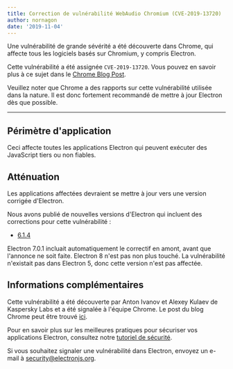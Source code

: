 ```yaml
---
title: Correction de vulnérabilité WebAudio Chromium (CVE-2019-13720)
author: nornagon
date: '2019-11-04'
---
```


Une vulnérabilité de grande sévérité a été découverte dans Chrome, qui affecte tous les logiciels basés sur Chromium, y compris Electron.

Cette vulnérabilité a été assignée `CVE-2019-13720`.  Vous pouvez en savoir plus à ce sujet dans le [Chrome Blog Post](https://chromereleases.googleblog.com/2019/10/stable-channel-update-for-desktop_31.html).

Veuillez noter que Chrome a des rapports sur cette vulnérabilité utilisée dans la nature. Il est donc fortement recommandé de mettre à jour Electron dès que possible.

---

## Périmètre d'application

Ceci affecte toutes les applications Electron qui peuvent exécuter des JavaScript tiers ou non fiables.

## Atténuation

Les applications affectées devraient se mettre à jour vers une version corrigée d'Electron.

Nous avons publié de nouvelles versions d'Electron qui incluent des corrections pour cette vulnérabilité :
  * [6.1.4](https://github.com/electron/electron/releases/tag/v6.1.4)

Electron 7.0.1 incluait automatiquement le correctif en amont, avant que l'annonce ne soit faite. Electron 8 n'est pas non plus touché. La vulnérabilité n'existait pas dans Electron 5, donc cette version n'est pas affectée.

## Informations complémentaires

Cette vulnérabilité a été découverte par Anton Ivanov et Alexey Kulaev de Kaspersky Labs et a été signalée à l'équipe Chrome. Le post du blog Chrome peut être trouvé [ici](https://chromereleases.googleblog.com/2019/10/stable-channel-update-for-desktop_31.html).

Pour en savoir plus sur les meilleures pratiques pour sécuriser vos applications Electron, consultez notre [tutoriel de sécurité][].

Si vous souhaitez signaler une vulnérabilité dans Electron, envoyez un e-mail à security@electronjs.org.

[tutoriel de sécurité]: https://electronjs.org/docs/tutorial/security
